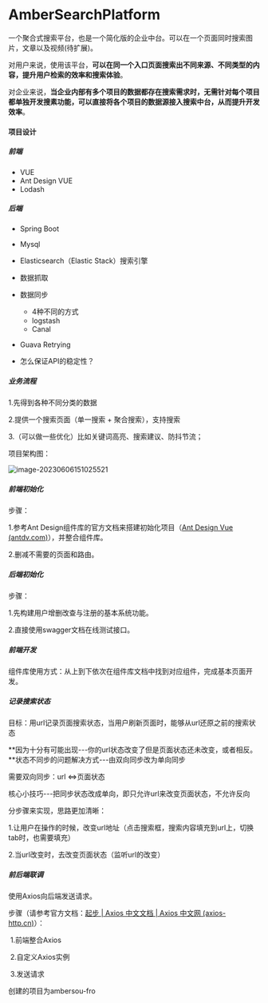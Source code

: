 # AmberSearchPlatform
一个聚合式搜索平台，也是一个简化版的企业中台。可以在一个页面同时搜索图片，文章以及视频(待扩展)。

对用户来说，使用该平台，**可以在同一个入口页面搜索出不同来源、不同类型的内容，提升用户检索的效率和搜索体验**。

对企业来说，**当企业内部有多个项目的数据都存在搜索需求时，无需针对每个项目都单独开发搜素功能，可以直接将各个项目的数据源接入搜索中台，从而提升开发效率**。



#### 项目设计



##### 前端

- VUE
- Ant Design VUE
- Lodash



##### 后端

- Spring Boot
- Mysql
- Elasticsearch（Elastic Stack）搜索引擎
- 数据抓取
- 数据同步
  - 4种不同的方式
  - logstash
  - Canal

- Guava Retrying
- 怎么保证API的稳定性？



##### 业务流程

1.先得到各种不同分类的数据

2.提供一个搜索页面（单一搜索 + 聚合搜索），支持搜索

3.（可以做一些优化）比如关键词高亮、搜索建议、防抖节流；

项目架构图： 

![image-20230606151025521](C:\Users\Amber\AppData\Roaming\Typora\typora-user-images\image-20230606151025521.png)



##### 前端初始化

步骤：

1.参考Ant Design组件库的官方文档来搭建初始化项目（[Ant Design Vue (antdv.com)](https://2x.antdv.com/docs/vue/getting-started-cn)），并整合组件库。

2.删减不需要的页面和路由。



##### 后端初始化

步骤：

1.先构建用户增删改查与注册的基本系统功能。

2.直接使用swagger文档在线测试接口。



##### 前端开发

组件库使用方式：从上到下依次在组件库文档中找到对应组件，完成基本页面开发。



##### 记录搜索状态

目标：用url记录页面搜索状态，当用户刷新页面时，能够从url还原之前的搜索状态

**因为十分有可能出现---你的url状态改变了但是页面状态还未改变，或者相反。**状态不同步的问题解决方式---由双向同步改为单向同步

需要双向同步：url <=>页面状态

核心小技巧---把同步状态改成单向，即只允许url来改变页面状态，不允许反向



分步骤来实现，思路更加清晰：

1.让用户在操作的时候，改变url地址（点击搜索框，搜索内容填充到url上，切换tab时，也需要填充）

2.当url改变时，去改变页面状态（监听url的改变）



##### 前后端联调

使用Axios向后端发送请求。

步骤（请参考官方文档：[起步 | Axios 中文文档 | Axios 中文网 (axios-http.cn)](https://www.axios-http.cn/docs/intro)）：

​		1.前端整合Axios

​		2.自定义Axios实例

​		3.发送请求



创建的项目为ambersou-fro

















